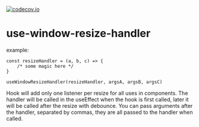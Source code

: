 [![codecov.io](https://img.shields.io/codecov/c/github/DominicTylor/use-window-resize-handler/master.svg?style=flat-square)](http://codecov.io/github/DominicTylor/use-window-resize-handler?branch=master)

# use-window-resize-handler

example:

    const resizeHandler = (a, b, c) => {
        /* some magic here */
    }

    useWindowResizeHandler(resizeHandler, argsA, argsB, argsC)

Hook will add only one listener per resize for all uses in components. 
The handler will be called in the useEffect when the hook is first called, 
later it will be called after the resize with debounce. 
You can pass arguments after the handler, separated by commas, 
they are all passed to the handler when called.
